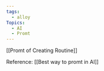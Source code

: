 ```yaml
---
tags:
  - alloy
Topics:
  - AI
  - Promt
---
```

[[Promt of Creating Routine]]


Reference: [[Best way to promt in AI]]